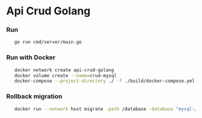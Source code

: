 # Api Crud Golang

### Run

```bash
   go run cmd/server/main.go
```

### Run with Docker

```bash
   docker network create api-crud-golang
   docker volume create --name=crud-mysql
   docker-compose --project-directory ./ -f ./build/docker-compose.yml up 
```

### Rollback migration

```bash
   docker run --network host migrate -path /database -database "mysql://root:secret@tcp(db:3306)/crud" -verbose down -all
```
